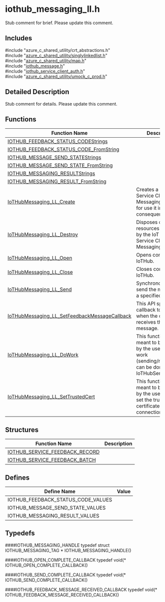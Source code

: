 # iothub_messaging_ll.h 

Stub comment for brief. Please update this comment.

## Includes

\#include "azure_c_shared_utility/crt_abstractions.h"  
\#include "[azure_c_shared_utility/singlylinkedlist.h](iot-c-ref-singlylinkedlist-h.md)"  
\#include "[azure_c_shared_utility/map.h](iot-c-ref-map-h.md)"  
\#include "[iothub_message.h](iot-c-ref-iothub-message-h.md)"  
\#include "[iothub_service_client_auth.h](iot-c-ref-iothub-service-client-auth-h.md)"  
\#include "[azure_c_shared_utility/umock_c_prod.h](iot-c-ref-umock-c-prod-h.md)"  

## Detailed Description

Stub comment for details. Please update this comment.

## Functions

Function Name                  | Description                                
--------------------------------|---------------------------------------------
[IOTHUB_FEEDBACK_STATUS_CODEStrings](./iot-c-ref-iothub-messaging-ll-h/iothub-feedback-status-codestrings.md)            | 
[IOTHUB_FEEDBACK_STATUS_CODE_FromString](./iot-c-ref-iothub-messaging-ll-h/iothub-feedback-status-code-fromstring.md)            | 
[IOTHUB_MESSAGE_SEND_STATEStrings](./iot-c-ref-iothub-messaging-ll-h/iothub-message-send-statestrings.md)            | 
[IOTHUB_MESSAGE_SEND_STATE_FromString](./iot-c-ref-iothub-messaging-ll-h/iothub-message-send-state-fromstring.md)            | 
[IOTHUB_MESSAGING_RESULTStrings](./iot-c-ref-iothub-messaging-ll-h/iothub-messaging-resultstrings.md)            | 
[IOTHUB_MESSAGING_RESULT_FromString](./iot-c-ref-iothub-messaging-ll-h/iothub-messaging-result-fromstring.md)            | 
[IoTHubMessaging_LL_Create](./iot-c-ref-iothub-messaging-ll-h/iothubmessaging-ll-create.md)            | Creates a IoT Hub Service Client Messaging handle for use it in consequent APIs.
[IoTHubMessaging_LL_Destroy](./iot-c-ref-iothub-messaging-ll-h/iothubmessaging-ll-destroy.md)            | Disposes of resources allocated by the IoT Hub Service Client Messaging.
[IoTHubMessaging_LL_Open](./iot-c-ref-iothub-messaging-ll-h/iothubmessaging-ll-open.md)            | Opens connection to IoTHub.
[IoTHubMessaging_LL_Close](./iot-c-ref-iothub-messaging-ll-h/iothubmessaging-ll-close.md)            | Closes connection to IoTHub.
[IoTHubMessaging_LL_Send](./iot-c-ref-iothub-messaging-ll-h/iothubmessaging-ll-send.md)            | Synchronous call to send the message to a specified device.
[IoTHubMessaging_LL_SetFeedbackMessageCallback](./iot-c-ref-iothub-messaging-ll-h/iothubmessaging-ll-setfeedbackmessagecallback.md)            | This API specifies a callback to be used when the device receives the message.
[IoTHubMessaging_LL_DoWork](./iot-c-ref-iothub-messaging-ll-h/iothubmessaging-ll-dowork.md)            | This function is meant to be called by the user when work (sending/receiving) can be done by the IoTHubServiceClient.
[IoTHubMessaging_LL_SetTrustedCert](./iot-c-ref-iothub-messaging-ll-h/iothubmessaging-ll-settrustedcert.md)            | This function is meant to be called by the user when to set the trusted certificate on the tls connection.

## Structures

Function Name                  | Description                                
--------------------------------|---------------------------------------------
[IOTHUB_SERVICE_FEEDBACK_RECORD](./iot-c-ref-iothub-messaging-ll-h/iothub-service-feedback-record.md)            | 
[IOTHUB_SERVICE_FEEDBACK_BATCH](./iot-c-ref-iothub-messaging-ll-h/iothub-service-feedback-batch.md)            | 

## Defines

Define Name                    | Value                                
--------------------------------|---------------------------------------------
IOTHUB_FEEDBACK_STATUS_CODE_VALUES            | 
IOTHUB_MESSAGE_SEND_STATE_VALUES            | 
IOTHUB_MESSAGING_RESULT_VALUES            | 

## Typedefs

####IOTHUB_MESSAGING_HANDLE
typedef struct IOTHUB_MESSAGING_TAG * IOTHUB_MESSAGING_HANDLE()

####IOTHUB_OPEN_COMPLETE_CALLBACK
typedef void(* IOTHUB_OPEN_COMPLETE_CALLBACK()

####IOTHUB_SEND_COMPLETE_CALLBACK
typedef void(* IOTHUB_SEND_COMPLETE_CALLBACK()

####IOTHUB_FEEDBACK_MESSAGE_RECEIVED_CALLBACK
typedef void(* IOTHUB_FEEDBACK_MESSAGE_RECEIVED_CALLBACK()

